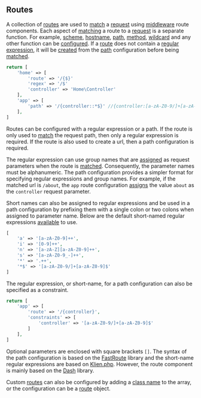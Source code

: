 ## Routes
A collection of [routes](https://github.com/mvc5/mvc5/blob/master/src/Route/Route.php) are used to [match](https://github.com/mvc5/mvc5/blob/master/src/Route/Match.php) a [request](https://github.com/mvc5/mvc5/blob/master/src/Http/Request.php) using [middleware](https://github.com/mvc5/mvc5/blob/master/config/middleware.php#L7) route components. Each aspect of [matching](https://github.com/mvc5/mvc5/blob/master/src/Route/Match.php) a route to a [request](https://github.com/mvc5/mvc5/blob/master/src/Http/Request.php) is a separate function. For example, [scheme](https://github.com/mvc5/mvc5/blob/master/src/Route/Match/Scheme.php), [hostname](https://github.com/mvc5/mvc5/blob/master/src/Route/Match/Hostname.php), [path](https://github.com/mvc5/mvc5/blob/master/src/Route/Match/Path.php), [method](https://github.com/mvc5/mvc5/blob/master/src/Route/Match/Method.php), [wildcard](https://github.com/mvc5/mvc5/blob/master/src/Route/Match/Wildcard.php) and any other function can be [configured](https://github.com/mvc5/mvc5/blob/master/config/middleware.php#L7). If a [route](https://github.com/mvc5/mvc5/blob/master/src/Route/Route.php) does not contain a [regular expression](https://github.com/mvc5/mvc5/blob/master/src/Route/Route.php#L90), it will be [created](https://github.com/mvc5/mvc5/blob/master/src/Route/Definition/Build.php#L70) from the [path](https://github.com/mvc5/mvc5/blob/master/src/Route/Route.php#L68) configuration before being [matched](https://github.com/mvc5/mvc5/blob/master/src/Route/Match/Path.php#L47). 

```php
return [
    'home' => [
        'route' => '/{$}'
        'regex' => '/$'
        'controller' => 'Home\Controller'
    ],
    'app' => [
        'path' => '/{controller::*$}' //{controller:[a-zA-Z0-9/]+[a-zA-Z0-9]$}
    ],
]
```

Routes can be configured with a regular expression or a path. If the route is only used to [match](https://github.com/mvc5/mvc5/blob/master/src/Route/Match/Path.php#L47) the request path, then only a regular expression is required. If the route is also used to create a url, then a path configuration is required.

The regular expression can use group names that are [assigned](https://github.com/mvc5/mvc5/blob/master/src/Route/Match/Path.php#L54) as request parameters when the route is [matched](https://github.com/mvc5/mvc5/blob/master/src/Route/Match/Path.php#L47). Consequently, the parameter names must be alphanumeric. The path configuration provides a simpler format for specifying regular expressions and group names. For example, if the matched url is <code>/about</code>, the <code>app</code> route configuration [assigns](https://github.com/mvc5/mvc5/blob/master/src/Route/Match/Path.php#L54) the value <code>about</code> as the <code>controller</code> request parameter.

Short names can also be assigned to regular expressions and be used in a path configuration by prefixing them with a single colon or two colons when assigned to parameter name. Below are the default short-named regular expressions [available](https://github.com/mvc5/mvc5/blob/master/src/Route/Definition/Tokens.php#L23) to use.
  
```php
[
    'a' => '[a-zA-Z0-9]++',
    'i' => '[0-9]++',
    'n' => '[a-zA-Z][a-zA-Z0-9]++',
    's' => '[a-zA-Z0-9_-]++',
    '*' => '.++',
    '*$' => '[a-zA-Z0-9/]+[a-zA-Z0-9]$'
]
```

The regular expression, or short-name, for a path configuration can also be specified as a constraint.

```php
return [
    'app' => [
        'route' => '/{controller}',
        'constraints' => [
            'controller' => '[a-zA-Z0-9/]+[a-zA-Z0-9]$'
        ]
    ],
]
```

Optional parameters are enclosed with square brackets <code>[]</code>. The syntax of the path configuration is based on the [FastRoute](https://github.com/nikic/FastRoute) library and the short-name regular expressions are based on [Klien.php](https://github.com/klein/klein.php). However, the route component is mainly based on the [Dash](https://github.com/DASPRiD/Dash) library.

Custom [routes](https://github.com/mvc5/mvc5/blob/master/src/Route/Route.php) can also be configured by adding a [class name](https://github.com/mvc5/mvc5/blob/master/src/Route/Route.php#L45) to the array, or the configuration can be a [route](https://github.com/mvc5/mvc5/blob/master/src/Route/Route.php) object.
